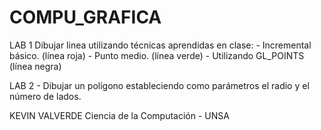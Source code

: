 # COMPU_GRAFICA

LAB 1
  Dibujar linea utilizando técnicas aprendidas en clase:
    - Incremental básico. (línea roja)
    - Punto medio. (línea verde)
    - Utilizando GL_POINTS (línea negra)

LAB 2
    - Dibujar un polígono estableciendo como parámetros el radio y el número de lados.


KEVIN VALVERDE
Ciencia de la Computación - UNSA
